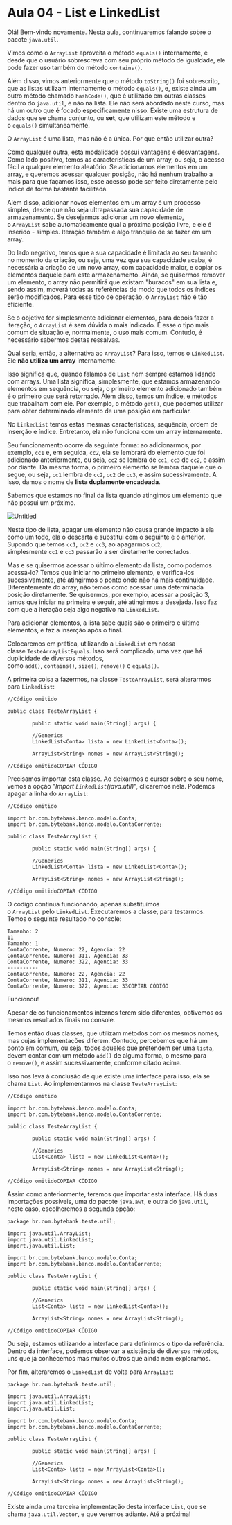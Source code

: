# Aula 04 - List e LinkedList

Olá! Bem-vindo novamente. Nesta aula, continuaremos falando sobre o pacote `java.util`.

Vimos como o `ArrayList` aproveita o método `equals()` internamente, e desde que o usuário sobrescreva com seu próprio método de igualdade, ele pode fazer uso também do método `contains()`.

Além disso, vimos anteriormente que o método `toString()` foi sobrescrito, que as listas utilizam internamente o método `equals()`, e, existe ainda um outro método chamado `hashCode()`, que é utilizado em outras classes dentro do `java.util`, e não na lista. Ele não será abordado neste curso, mas há um outro que é focado especificamente nisso. Existe uma estrutura de dados que se chama conjunto, ou **set**, que utilizam este método e o `equals()` simultaneamente.

O `ArrayList` é uma lista, mas não é a única. Por que então utilizar outra?

Como qualquer outra, esta modalidade possui vantagens e desvantagens. Como lado positivo, temos as características de um array, ou seja, o acesso fácil a qualquer elemento aleatório. Se adicionamos elementos em um array, e queremos acessar qualquer posição, não há nenhum trabalho a mais para que façamos isso, esse acesso pode ser feito diretamente pelo índice de forma bastante facilitada.

Além disso, adicionar novos elementos em um array é um processo simples, desde que não seja ultrapassada sua capacidade de armazenamento. Se desejarmos adicionar um novo elemento, o `ArrayList` sabe automaticamente qual a próxima posição livre, e ele é inserido - simples. Iteração também é algo tranquilo de se fazer em um array.

Do lado negativo, temos que a sua capacidade é limitada ao seu tamanho no momento da criação, ou seja, uma vez que sua capacidade acaba, é necessária a criação de um novo array, com capacidade maior, e copiar os elementos daquele para este armazenamento. Ainda, se quisermos remover um elemento, o array não permitirá que existam "buracos" em sua lista e, sendo assim, moverá todas as referências de modo que todos os índices serão modificados. Para esse tipo de operação, o `ArrayList` não é tão eficiente.

Se o objetivo for simplesmente adicionar elementos, para depois fazer a iteração, o `ArrayList` é sem dúvida o mais indicado. É esse o tipo mais comum de situação e, normalmente, o uso mais comum. Contudo, é necessário sabermos destas ressalvas.

Qual seria, então, a alternativa ao `ArrayList`? Para isso, temos o `LinkedList`. Ele **não utiliza um array** internamente.

Isso significa que, quando falamos de `List` nem sempre estamos lidando com arrays. Uma lista significa, simplesmente, que estamos armazenando elementos em sequência, ou seja, o primeiro elemento adicionado também é o primeiro que será retornado. Além disso, temos um índice, e métodos que trabalham com ele. Por exemplo, o método `get()`, que podemos utilizar para obter determinado elemento de uma posição em particular.

No `LinkedList` temos estas mesmas características, sequência, ordem de inserção e índice. Entretanto, ela não funciona com um array internamente.

Seu funcionamento ocorre da seguinte forma: ao adicionarmos, por exemplo, `cc1` e, em seguida, `cc2`, ela se lembrará do elemento que foi adicionado anteriormente, ou seja, `cc2` se lembra de `cc1`, `cc3` de `cc2`, e assim por diante. Da mesma forma, o primeiro elemento se lembra daquele que o segue, ou seja, `cc1` lembra de `cc2`, `cc2` de `cc3`, e assim sucessivamente. A isso, damos o nome de **lista duplamente encadeada**.

Sabemos que estamos no final da lista quando atingimos um elemento que não possui um próximo.

![Untitled](Aula%2004%20-%20List%20e%20LinkedList%206835066934e1412bae93622c0c5b8d65/Untitled.png)

Neste tipo de lista, apagar um elemento não causa grande impacto à ela como um todo, ela o descarta e substitui com o seguinte e o anterior. Supondo que temos `cc1`, `cc2` e `cc3`, ao apagarmos `cc2`, simplesmente `cc1` e `cc3` passarão a ser diretamente conectados.

Mas e se quisermos acessar o último elemento da lista, como podemos acessá-lo? Temos que iniciar no primeiro elemento, e verifica-los sucessivamente, até atingirmos o ponto onde não há mais continuidade. Diferentemente do array, não temos como acessar uma determinada posição diretamente. Se quisermos, por exemplo, acessar a posição 3, temos que iniciar na primeira e seguir, até atingirmos a desejada. Isso faz com que a iteração seja algo negativo na `LinkedList`.

Para adicionar elementos, a lista sabe quais são o primeiro e último elementos, e faz a inserção após o final.

Colocaremos em prática, utilizando a `LinkedList` em nossa classe `TesteArrayListEquals`. Isso será complicado, uma vez que há duplicidade de diversos métodos, como `add()`, `contains()`, `size()`, `remove()` e `equals()`.

A primeira coisa a fazermos, na classe `TesteArrayList`, será alterarmos para `LinkedList`:

```
//Código omitido

public class TesteArrayList {

        public static void main(String[] args) {

        //Generics
        LinkedList<Conta> lista = new LinkedList<Conta>();

        ArrayList<String> nomes = new ArrayList<String();

//Código omitidoCOPIAR CÓDIGO
```

Precisamos importar esta classe. Ao deixarmos o cursor sobre o seu nome, vemos a opção "*Import `LinkedList`(java.util)*", clicaremos nela. Podemos apagar a linha do `ArrayList`:

```
//Código omitido

import br.com.bytebank.banco.modelo.Conta;
import br.com.bytebank.banco.modelo.ContaCorrente;

public class TesteArrayList {

        public static void main(String[] args) {

        //Generics
        LinkedList<Conta> lista = new LinkedList<Conta>();

        ArrayList<String> nomes = new ArrayList<String();

//Código omitidoCOPIAR CÓDIGO
```

O código continua funcionando, apenas substituímos o `ArrayList` pelo `LinkedList`. Executaremos a classe, para testarmos. Temos o seguinte resultado no console:

```
Tamanho: 2
11
Tamanho: 1
ContaCorrente, Numero: 22, Agencia: 22
ContaCorrente, Numero: 311, Agencia: 33
ContaCorrente, Numero: 322, Agencia: 33
----------
ContaCorrente, Numero: 22, Agencia: 22
ContaCorrente, Numero: 311, Agencia: 33
ContaCorrente, Numero: 322, Agencia: 33COPIAR CÓDIGO
```

Funcionou!

Apesar de os funcionamentos internos terem sido diferentes, obtivemos os mesmos resultados finais no console.

Temos então duas classes, que utilizam métodos com os mesmos nomes, mas cujas implementações diferem. Contudo, percebemos que há um ponto em comum, ou seja, todos aqueles que pretendem ser uma `lista`, devem contar com um método `add()` de alguma forma, o mesmo para o `remove()`, e assim sucessivamente, conforme citado acima.

Isso nos leva à conclusão de que existe uma interface para isso, ela se chama `List`. Ao implementarmos na classe `TesteArrayList`:

```
//Código omitido

import br.com.bytebank.banco.modelo.Conta;
import br.com.bytebank.banco.modelo.ContaCorrente;

public class TesteArrayList {

        public static void main(String[] args) {

        //Generics
        List<Conta> lista = new LinkedList<Conta>();

        ArrayList<String> nomes = new ArrayList<String();

//Código omitidoCOPIAR CÓDIGO
```

Assim como anteriormente, teremos que importar esta interface. Há duas importações possíveis, uma do pacote `java.awt`, e outra do `java.util`, neste caso, escolheremos a segunda opção:

```
package br.com.bytebank.teste.util;

import java.util.ArrayList;
import java.util.LinkedList;
import.java.util.List;

import br.com.bytebank.banco.modelo.Conta;
import br.com.bytebank.banco.modelo.ContaCorrente;

public class TesteArrayList {

        public static void main(String[] args) {

        //Generics
        List<Conta> lista = new LinkedList<Conta>();

        ArrayList<String> nomes = new ArrayList<String();

//Código omitidoCOPIAR CÓDIGO
```

Ou seja, estamos utilizando a interface para definirmos o tipo da referência. Dentro da interface, podemos observar a existência de diversos métodos, uns que já conhecemos mas muitos outros que ainda nem exploramos.

Por fim, alteraremos o `LinkedList` de volta para `ArrayList`:

```
package br.com.bytebank.teste.util;

import java.util.ArrayList;
import java.util.LinkedList;
import.java.util.List;

import br.com.bytebank.banco.modelo.Conta;
import br.com.bytebank.banco.modelo.ContaCorrente;

public class TesteArrayList {

        public static void main(String[] args) {

        //Generics
        List<Conta> lista = new ArrayList<Conta>();

        ArrayList<String> nomes = new ArrayList<String();

//Código omitidoCOPIAR CÓDIGO
```

Existe ainda uma terceira implementação desta interface `List`, que se chama `java.util.Vector`, e que veremos adiante. Até a próxima!